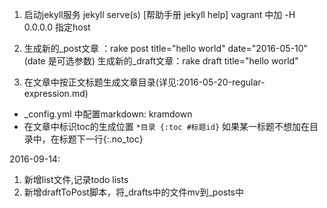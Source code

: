 1. 启动jekyll服务 jekyll serve(s)   [帮助手册 jekyll help]
   vagrant 中加 -H 0.0.0.0 指定host
2. 生成新的_post文章 ：rake post title="hello world" date="2016-05-10" (date 是可选参数)
   生成新的_draft文章：rake draft title="hello world"

3. 在文章中按正文标题生成文章目录(详见:2016-05-20-regular-expression.md)
* _config.yml 中配置markdown: kramdown
* 在文章中标识toc的生成位置
    `*目录
    {:toc #标题id}`
    如果某一标题不想加在目录中，在标题下一行{:.no_toc}

2016-09-14:
1. 新增list文件,记录todo lists
2. 新增draftToPost脚本，将_drafts中的文件mv到_posts中

